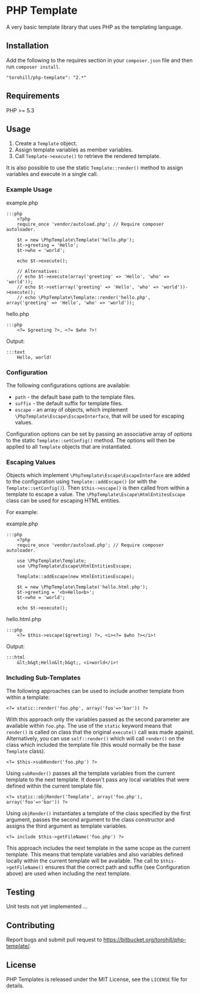 # PHP Template

A very basic template library that uses PHP as the templating language.


## Installation

Add the following to the requires section in your `composer.json` file and then run `composer install`.

	"torohill/php-template": "2.*"


## Requirements

PHP >= 5.3


## Usage

1. Create a `Template` object.
1. Assign template variables as member variables.
1. Call `Template->execute()` to retrieve the rendered template.

It is also possible to use the static `Template::render()` method to assign variables and execute in a single call.

###  Example Usage

example.php

	:::php
		<?php
		require_once 'vendor/autoload.php'; // Require composer autoloader.

		$t = new \PhpTemplate\Template('hello.php');
		$t->greeting = 'Hello';
		$t->who = 'world';

		echo $t->execute();

		// Alternatives:
		// echo $t->execute(array('greeting' => 'Hello', 'who' => 'world'));
		// echo $t->set(array('greeting' => 'Hello', 'who' => 'world'))->execute();
		// echo \PhpTemplate\Template::render('hello.php', array('greeting' => 'Hello', 'who' => 'world'));

hello.php

	:::php
		<?= $greeting ?>, <?= $who ?>!

Output:

	:::text
		Hello, world!

### Configuration

The following configurations options are available:

* `path` - the default base path to the template files.
* `suffix` - the default suffix for template files.
* `escape` - an array of objects, which implement `\PhpTemplate\Escape\EscapeInterface`, that will be used for escaping values.

Configuration options can be set by passing an associative array of options to the static `Template::setConfig()` method. The options will then be applied to all `Template` objects that are instantiated.

### Escaping Values

Objects which implement `\PhpTemplate\Escape\EscapeInterface` are added to the configuration using `Template::addEscape()` (or with the `Template::setConfig()`). Then `$this->escape()` is then called from within a template to escape a value. The `\PhpTemplate\Escape\HtmlEntitesEscape` class can be used for escaping HTML entities.

For example:

example.php

	:::php
		<?php
		require_once 'vendor/autoload.php'; // Require composer autoloader.

		use \PhpTemplate\Template;
		use \PhpTemplate\Escape\HtmlEntitiesEscape;

		Template::addEscape(new HtmlEntitiesEscape);

		$t = new \PhpTemplate\Template('hello.html.php');
		$t->greeting = '<b>Hello<b>';
		$t->who = 'world';

		echo $t->execute();

hello.html.php

	:::php
		<?= $this->escape($greeting) ?>, <i><?= $who ?></i>!

Output:

	:::html
		&lt;b&gt;Hello&lt;b&gt;, <i>world</i>!

### Including Sub-Templates

The following approaches can be used to include another template from within a template:

	<?= static::render('foo.php', array('foo'=>'bar')) ?>

With this approach only the variables passed as the second parameter are available within `foo.php`. The use of the `static` keyword means that `render()` is called on class that the original `execute()` call was made against. Alternatively, you can use `self::render()` which will call `render()` on the class which included the template file (this would normally be the base `Template` class).

	<?= $this->subRender('foo.php') ?>

Using `subRender()` passes all the template variables from the current template to the next template. It doesn't pass any local variables that were defined within the current template file.

	<?= static::objRender('Template', array('foo.php'), array('foo'=>'bar')) ?>

Using `objRender()` instantiates a template of the class specified by the first argument, passes the second argument to the class constructor and assigns the third argument as template variables.

	<?= include $this->getFileName('foo.php') ?>

This approach includes the next template in the same scope as the current template. This means that template variables and also variables defined locally within the current template will be available. The call to `$this->getFileName()` ensures that the correct path and suffix (see Configuration above) are used when including the next template.


## Testing

Unit tests not yet implemented ...


## Contributing

Report bugs and submit pull request to <https://bitbucket.org/torohill/php-template/>.


## License

PHP Templates is released under the MIT License, see the `LICENSE` file for details.
